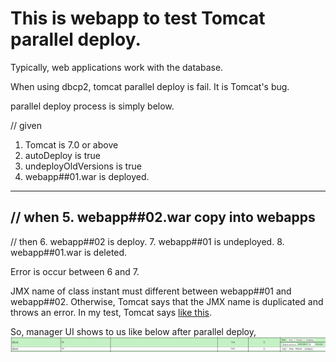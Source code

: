 This is webapp to test Tomcat parallel deploy.
=

Typically, web applications work with the database.

When using dbcp2, tomcat parallel deploy is fail.
It is Tomcat's bug.

parallel deploy process is simply below.

// given
1. Tomcat is 7.0 or above
2. autoDeploy is true
3. undeployOldVersions is true
4. webapp##01.war is deployed.
---
// when
5. webapp##02.war copy into webapps
---
// then
6. webapp##02 is deploy.
7. webapp##01 is undeployed.
8. webapp##01.war is deleted.

Error is occur between 6 and 7.

JMX name of class instant must different between webapp##01 and webapp##02.
Otherwise, Tomcat says that the JMX name is duplicated and throws an error.
In my test, Tomcat says [like this](./catalina.out.log).

So, manager UI shows to us like below after parallel deploy,
![manager_20181127151507.jpg](./manager_20181127151507.jpg)
